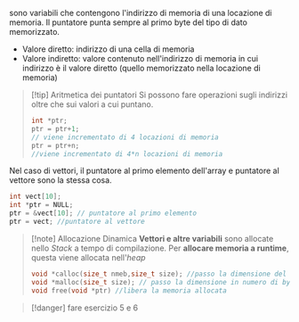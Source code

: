 sono variabili che contengono l'indirizzo di memoria di una locazione di memoria.
Il puntatore punta sempre al primo byte del tipo di dato memorizzato.
- Valore diretto: indirizzo di una cella di memoria
- Valore indiretto: valore contenuto nell'indirizzo di memoria in cui indirizzo è il valore diretto (quello memorizzato nella locazione di memoria)
>[!tip] Aritmetica dei puntatori
>Si possono fare operazioni sugli indirizzi oltre che sui valori a cui puntano.
>```C
>int *ptr;
>ptr = ptr+1; 
>// viene incrementato di 4 locazioni di memoria
>ptr = ptr+n;
>//viene incrementato di 4*n locazioni di memoria
>```

Nel caso di vettori, il puntatore al primo elemento dell'array e puntatore al vettore sono la stessa cosa.
```C
int vect[10];
int *ptr = NULL;
ptr = &vect[10]; // puntatore al primo elemento
ptr = vect; //puntatore al vettore
```
>[!note] Allocazione Dinamica
>**Vettori e altre variabili** sono allocate nello *Stack* a tempo di compilazione. 
>Per **allocare memoria a runtime**, questa viene allocata nell'*heap*
>```C
>void *calloc(size_t nmeb,size_t size); //passo la dimensione del tipo di dato da allocare e il quantitativo di dati di quel tipo
>void *malloc(size_t size); // passo la dimensione in numero di byte
>void free(void *ptr) //libera la memoria allocata
>```

>[!danger] fare esercizio 5 e 6




